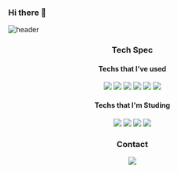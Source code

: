 ### Hi there 👋

<!--
**Jingeun-Cho/Jingeun-Cho** is a ✨ _special_ ✨ repository because its `README.md` (this file) appears on your GitHub profile.

Here are some ideas to get you started:

- 🔭 I’m currently working on ...
- 🌱 I’m currently learning ...
- 👯 I’m looking to collaborate on ...
- 🤔 I’m looking for help with ...
- 💬 Ask me about ...
- 📫 How to reach me: ...
- 😄 Pronouns: ...
- ⚡ Fun fact: ...
-->

 ![header](https://capsule-render.vercel.app/api?type=waving&color=auto&height=350&section=header&text=Jingeun%20Cho&fontSize=80&fontColor=ffffff)




<h3 align="center">Tech Spec</h3>
<h4 align="center">Techs that I've used</h4> 

<p align="center">
<img src="https://img.shields.io/badge/Javascript-F7DF1E?style=for-the-badge&logoColor=white&logo=javascript">
<img src="https://img.shields.io/badge/Kotlin-7F52FF?style=for-the-badge&logoColor=white&logo=kotlin">
<img src="https://img.shields.io/badge/Android_Kotlin-3DDC84?style=for-the-badge&logoColor=white&logo=android">
<img src="https://img.shields.io/badge/SpringBoot_Kotlin-6DB33F?style=for-the-badge&logoColor=white&logo=springboot">
<img src="https://img.shields.io/badge/Node.js-339933?style=for-the-badge&logoColor=white&logo=node.js">
<img src="https://img.shields.io/badge/Express.js-339933?style=for-the-badge&logoColor=white&logo=node.js">
</p>

<h4 align="center">Techs that I'm Studing</h4>
<p align="center">
 <img src="https://img.shields.io/badge/Kotlin-7F52FF?style=for-the-badge&logoColor=white&logo=kotlin">
 <img src="https://img.shields.io/badge/SpringBoot_Kotlin-6DB33F?style=for-the-badge&logoColor=white&logo=springboot">
 <img src="https://img.shields.io/badge/Android_MVVM-3DDC84?style=for-the-badge&logoColor=white&logo=android">
 <img src="https://img.shields.io/badge/Google_Cloud_Platform-4285F4?style=for-the-badge&logoColor=white&logo=google cloud">
</p>

<h3 align="center">Contact</h3>
<p align="center"><a href="mailto:ldh123mwe@gmail.com"> <img src="https://img.shields.io/badge/Gmail-EA4335?style=for-the-badge&logoColor=white&logo=gmail"></a></p>







[//]: # (These are reference links used in the body of this note and get stripped out when the markdown processor does its job. There is no need to format nicely because it shouldn't be seen. Thanks SO - http://stackoverflow.com/questions/4823468/store-comments-in-markdown-syntax)

   [dill]: <https://github.com/joemccann/dillinger>
   [git-repo-url]: <https://github.com/joemccann/dillinger.git>
   [john gruber]: <http://daringfireball.net>
   [df1]: <http://daringfireball.net/projects/markdown/>
   [markdown-it]: <https://github.com/markdown-it/markdown-it>
   [Ace Editor]: <http://ace.ajax.org>
   [node.js]: <http://nodejs.org>
   [Twitter Bootstrap]: <http://twitter.github.com/bootstrap/>
   [jQuery]: <http://jquery.com>
   [@tjholowaychuk]: <http://twitter.com/tjholowaychuk>
   [express]: <http://expressjs.com>
   [AngularJS]: <http://angularjs.org>
   [Gulp]: <http://gulpjs.com>

   [PlDb]: <https://github.com/joemccann/dillinger/tree/master/plugins/dropbox/README.md>
   [PlGh]: <https://github.com/joemccann/dillinger/tree/master/plugins/github/README.md>
   [PlGd]: <https://github.com/joemccann/dillinger/tree/master/plugins/googledrive/README.md>
   [PlOd]: <https://github.com/joemccann/dillinger/tree/master/plugins/onedrive/README.md>
   [PlMe]: <https://github.com/joemccann/dillinger/tree/master/plugins/medium/README.md>
   [PlGa]: <https://github.com/RahulHP/dillinger/blob/master/plugins/googleanalytics/README.md>
